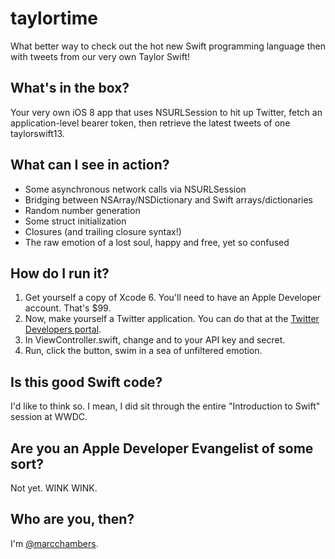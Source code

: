 taylortime
==========

What better way to check out the hot new Swift programming language then with tweets from our very own Taylor Swift!

What's in the box?
------------------

Your very own iOS 8 app that uses NSURLSession to hit up Twitter, fetch an application-level bearer token, then retrieve the latest tweets of one taylorswift13.

What can I see in action?
-------------------------

* Some asynchronous network calls via NSURLSession
* Bridging between NSArray/NSDictionary and Swift arrays/dictionaries
* Random number generation
* Some struct initialization
* Closures (and trailing closure syntax!)
* The raw emotion of a lost soul, happy and free, yet so confused

How do I run it?
----------------

1. Get yourself a copy of Xcode 6. You'll need to have an Apple Developer account. That's $99.
2. Now, make yourself a Twitter application. You can do that at the [Twitter Developers portal](http://dev.twitter.com).
3. In ViewController.swift, change <YOUR API KEY HERE> and <YOUR API SECRET HERE> to your API key and secret.
4. Run, click the button, swim in a sea of unfiltered emotion.

Is this good Swift code?
------------------------

I'd like to think so. I mean, I did sit through the entire "Introduction to Swift" session at WWDC.

Are you an Apple Developer Evangelist of some sort?
--------------------------------------

Not yet. WINK WINK.

Who are you, then?
------------

I'm [@marcchambers](http://twitter.com/marcchambers).
